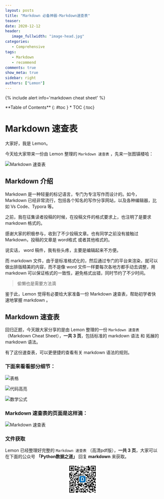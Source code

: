 ```yaml
---
layout: posts
title: "Markdown 必备神器-Markdown速查表"
teaser:
date: 2020-12-12
header:
   image_fullwidth: "image-head.jpg"
categories:
   - Comprehensive
tags:    
   - Markdown
   - recommend  
comments: true
show_meta: true
sidebar: right
authors: ["Lemon"]
---
```


{% include alert info='markdown cheat sheet' %}

<div class="panel radius" markdown="1">
**Table of Contents**
{: #toc }
*  TOC
{:toc}
</div>

# Markdown 速查表

大家好，我是 Lemon。

今天给大家带来一份由 Lemon 整理的 `Markdown 速查表` ，先来一张图镇楼哈：

![Markdown 速查表](https://tva1.sinaimg.cn/large/0081Kckwgy1glimdoyq73j30tg14k4bg.jpg)

## Markdown 介绍

Markdown 是一种轻量的标记语言，专门为专注写作而设计的。如今， Markdown 已经非常流行，包括各个知名的写作分享网站，以及各种编辑器，比如 Vs Code、Typora 等。

之前，我在征集读者投稿的时候，在投稿文件的格式要求上，也注明了是要求 markdown 格式的。

感谢大家的积极参与，收到了不少投稿文章。也有同学之前没有接触过 Markdown，投稿的文章是 word格式 或者其他格式的。

说实话， word 稿件，我有些头疼，主要是编辑起来不方便。

而 markdown 文件，由于是标准格式化的，然后通过专门的平台来渲染，就可以做出排版精美的内容，而不是像 word 文件一样要每次各地方都手动去调整，用 markdown 可以保证格式的一致性，避免格式出错，同时节约了不少时间。

>偷懒也是需要方法滴

鉴于此，Lemon 觉得有必要给大家准备一份 Markdown 速查表，帮助初学者快速地掌握 markdown 。

## Markdown 速查表

回归正题，今天跟大家分享的是由 Lemon 整理的一份 `Markdown 速查表` （Markdown Cheat Sheet），**一共 3 页**，包括标准的 markdown 语法 和 拓展的 markdown 语法。

有了这份速查表，可以更便捷的查看有关 markdown 语法的规则。

### 下面来看看部分细节：

![表格](https://tva1.sinaimg.cn/large/0081Kckwgy1glimh0kqxsj30fa0fqq4r.jpg)

![代码高亮](https://tva1.sinaimg.cn/large/0081Kckwgy1glimgzy2g3j30f403qdg3.jpg)

![数学公式](https://tva1.sinaimg.cn/large/0081Kckwgy1glimh08o1rj30f207ejsd.jpg)

### Markdown 速查表的页面是这样滴：

![Markdown 速查表](https://tva1.sinaimg.cn/large/0081Kckwgy1glimizo231j317v0u04nv.jpg)

### 文件获取

Lemon 已经整理好完整的 `Markdown 速查表` （高清pdf版），**一共 3 页**，大家可以在下面的公众号 **「Python数据之道」** 回复 **markdown** 来获取。

<div align="center">
    <img src="/images/qrcode.jpg" width="20%">
</div>
